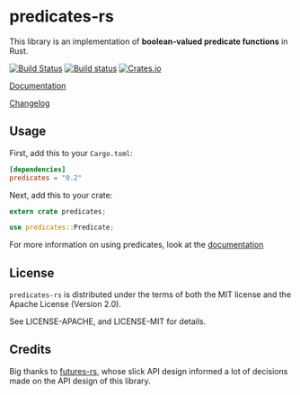 # predicates-rs

This library is an implementation of **boolean-valued predicate functions** in Rust.

[![Build Status](https://travis-ci.org/nastevens/predicates-rs.svg?branch=master)](https://travis-ci.org/nastevens/predicates-rs)
[![Build status](https://ci.appveyor.com/api/projects/status/yl5w3ittk4kggfsh?svg=true)](https://ci.appveyor.com/project/nastevens/predicates-rs)
[![Crates.io](https://img.shields.io/crates/v/predicates.svg?maxAge=2592000)](https://crates.io/crates/predicates)

[Documentation](https://docs.rs/predicates)

[Changelog](https://github.com/nastevens/predicates-rs/blob/master/CHANGELOG.md)


## Usage

First, add this to your `Cargo.toml`:

```toml
[dependencies]
predicates = "0.2"
```

Next, add this to your crate:

```rust
extern crate predicates;

use predicates::Predicate;
```

For more information on using predicates, look at the
[documentation](https://docs.rs/predicates)


## License

`predicates-rs` is distributed under the terms of both the MIT license and the
Apache License (Version 2.0).

See LICENSE-APACHE, and LICENSE-MIT for details.


## Credits

Big thanks to [futures-rs](https://github.com/alexcrichton/futures-rs), whose
slick API design informed a lot of decisions made on the API design of this
library.
